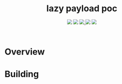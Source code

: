 <h1 align="center">lazy payload poc</h1>
<p align="center">
  <img src="https://img.shields.io/badge/Windows--x86__64-supported-44CC11?style=flat-square"/>
  <img src="https://img.shields.io/badge/Windows--x86-supported-44CC11?style=flat-square"/>
  <a href="https://mit-license.org/"/>
    <img src="https://img.shields.io/github/license/0xvpr/lazy-payload-poc?style=flat-square&color=44CC11"/>
  </a>
  <img src="https://img.shields.io/github/actions/workflow/status/0xvpr/lazy-payload-poc/docker_build.yml?style=flat-square"/>
  <img src="https://img.shields.io/github/actions/workflow/status/0xvpr/lazy-payload-poc/windows_runtime_test.yml?label=tests"/>
</p>
<br>

# Overview

# Building
